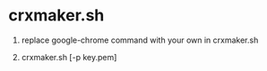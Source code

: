 crxmaker.sh
===========

1. replace google-chrome command with your own in crxmaker.sh

2. crxmaker.sh [-p key.pem] <dir>
